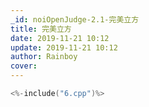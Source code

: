 ```yaml
---
_id: noiOpenJudge-2.1-完美立方
title: 完美立方
date: 2019-11-21 10:12
update: 2019-11-21 10:12
author: Rainboy
cover: 
---
```


```c
<%-include("6.cpp")%>
```
